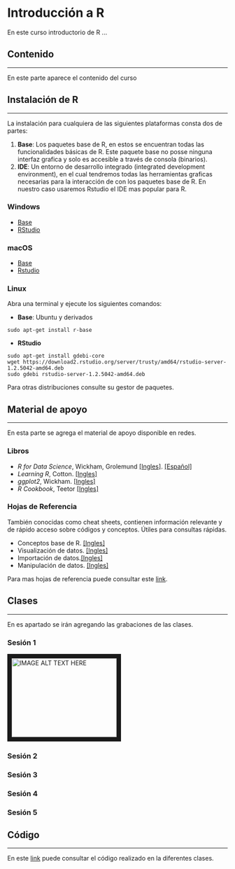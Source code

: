 # Introducción a R


En este curso introductorio de R ...  

## Contenido 
---  
En este parte aparece el contenido del curso

## Instalación de R
---
La instalación para cualquiera de las siguientes plataformas consta dos de partes:
1. **Base**: Los paquetes base de R, en estos se encuentran todas las funcionalidades básicas de R. Este paquete base no posse ninguna interfaz grafica y solo es accesible a través de consola (binarios).  
2. **IDE**: Un entorno de desarrollo integrado (integrated development environment), en el cual tendremos todas las herramientas graficas necesarias para la interacción de con los paquetes base de R. En nuestro caso usaremos Rstudio el IDE mas popular para R.

### Windows
- [Base](https://cloud.r-project.org/bin/windows/base/R-4.0.0-win.exe)
- [RStudio](https://download1.rstudio.org/desktop/windows/RStudio-1.2.5042.exe)  

### macOS
- [Base](https://cloud.r-project.org/bin/macosx/R-4.0.0.pkg)
- [Rstudio](https://download1.rstudio.org/desktop/macos/RStudio-1.2.5042.dmg)  

### Linux
Abra una terminal y ejecute los siguientes comandos: 

- **Base**: Ubuntu y derivados
```
sudo apt-get install r-base
```
- **RStudio**
```
sudo apt-get install gdebi-core
wget https://download2.rstudio.org/server/trusty/amd64/rstudio-server-1.2.5042-amd64.deb
sudo gdebi rstudio-server-1.2.5042-amd64.deb
```

Para otras distribuciones consulte su gestor de paquetes.


## Material de apoyo
---
En esta parte se agrega el material de apoyo disponible en redes. 

### Libros
* *R for Data Science*, Wickham, Grolemund [[Ingles]](https://r4ds.had.co.nz/). [[Español]](https://es.r4ds.hadley.nz/)
* *Learning R*, Cotton. [[Ingles]](https://github.com/daandrader/curso-r/raw/master/books/Cotton.pdf)
* *ggplot2*, Wickham. [[Ingles]](https://github.com/daandrader/curso-r/raw/master/books/ggplot2.pdf)
* *R Cookbook*, Teetor [[Ingles]](https://github.com/daandrader/curso-r/raw/master/books/cookbook.pdf)

### Hojas de Referencia
También conocidas como cheat sheets, contienen información relevante y de rápido acceso sobre códigos y conceptos. Útiles para consultas rápidas.

* Conceptos base de R. [[Ingles]](https://github.com/daandrader/curso-r/raw/master/books/base-r.pdf)
* Visualización de datos. [[Ingles]](https://github.com/daandrader/curso-r/raw/master/books/data-visualization-2.1.pdf)
* Importación de datos.[[Ingles]](https://github.com/daandrader/curso-r/raw/master/books/data-import.pdf)
* Manipulación de datos. [[Ingles]](https://github.com/daandrader/curso-r/raw/master/books/data-transformation.pdf)

Para mas hojas de referencia puede consultar este [link](https://rstudio.com/resources/cheatsheets/).


## Clases 
---
En es apartado se irán agregando las grabaciones de las clases.
### Sesión 1
<a href="http://www.youtube.com/watch?feature=player_embedded&v=dQw4w9WgXcQ
" target="_blank"><img src="http://img.youtube.com/vi/dQw4w9WgXcQ/0.jpg" 
alt="IMAGE ALT TEXT HERE" width="240" height="180" border="10" /></a>
### Sesión 2

### Sesión 3

### Sesión 4

### Sesión 5

## Código
--- 
En este [link](https://github.com/daandrader/curso-r/tree/master/code) puede consultar el código realizado en la diferentes clases. 

